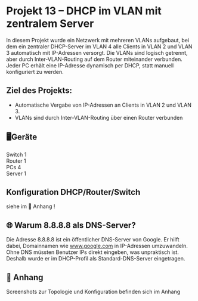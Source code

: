 # Projekt 13 – DHCP im VLAN mit zentralem Server                

In diesem Projekt wurde ein Netzwerk mit mehreren VLANs aufgebaut, bei dem ein zentraler DHCP-Server im VLAN 4 alle Clients in VLAN 2 und VLAN 3 automatisch mit IP-Adressen versorgt. Die VLANs sind logisch getrennt, aber durch Inter-VLAN-Routing auf dem Router miteinander verbunden. Jeder PC erhält eine IP-Adresse dynamisch per DHCP, statt manuell konfiguriert zu werden.




## Ziel des Projekts:
- Automatische Vergabe von IP-Adressen an Clients in VLAN 2 und VLAN 3.
- VLANs sind durch Inter-VLAN-Routing über einen Router verbunden



## 🖥️Geräte
Switch 1       
Router 1     
PCs     4         
Server  1   


##  Konfiguration DHCP/Router/Switch 

siehe im 📎 Anhang ! 



## 🌐 Warum 8.8.8.8 als DNS-Server?
Die Adresse 8.8.8.8 ist ein öffentlicher DNS-Server von Google. Er hilft dabei, Domainnamen wie www.google.com in IP-Adressen umzuwandeln. Ohne DNS müssten Benutzer IPs direkt eingeben, was unpraktisch ist. Deshalb wurde er im DHCP-Profil als Standard-DNS-Server eingetragen.


## 📎 Anhang
Screenshots zur Topologie und Konfiguration befinden sich im Anhang

